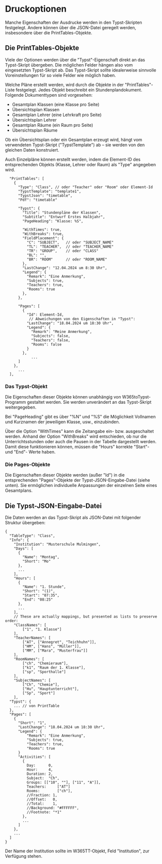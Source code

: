 # Druckoptionen

Manche Eigenschaften der Ausdrucke werden in den Typst-Skripten festgelegt. Andere können über die JSON-Datei geregelt werden, insbesondere über die PrintTables-Objekte.

## Die PrintTables-Objekte

Viele der Optionen werden über die "Typst"-Eigenschaft direkt an das Typst-Skript übergeben. Die möglichen Felder hängen also vom eingesetzten Typst-Skript ab. Das Typst-Skript sollte idealerweise sinnvolle Voreinstellungen für so viele Felder wie möglich haben.

Welche Pläne erstellt werden, wird durch die Objekte in der "PrintTables"-Liste festgelegt. Jedes Objekt beschreibt ein Stundenplandokument. Folgende Dokumenttypen sind vorgesehen:

 - Gesamtplan Klassen (eine Klasse pro Seite)
 - Übersichtsplan Klassen
 - Gesamtplan Lehrer (eine Lehrkraft pro Seite)
 - Übersichtsplan Lehrer
 - Gesamtplan Räume (ein Raum pro Seite)
 - Übersichtsplan Räume

Ob ein Übersichtsplan oder ein Gesamtplan erzeugt wird, hängt vom verwendeten Typst-Skript ("TypstTemplate") ab – sie werden von den gleichen Daten konstruiert.

Auch Einzelpläne können erstellt werden, indem die Element-ID des entsprechenden Objekts (Klasse, Lehrer oder Raum) als "Type" angegeben wird.

```
  "PrintTables": [
    {
      "Type": "Class", // oder "Teacher" oder "Room" oder Element-Id
      "TypstTemplate": "template1",
      "TypstJson": "timetable",
      "Pdf": "timetable"

      "Typst": {
        "Title": "Stundenpläne der Klassen",
        "Subtitle": "Entwurf Erstes Halbjahr",
        "PageHeading": "Klasse: %S",

        "WithTimes": true,
        "WithBreaks": true,
        "FieldPlacement": {
          "C": "SUBJECT",   // oder "SUBJECT_NAME"
          "TL": "TEACHER",  // oder "TEACHER_NAME"
          "TR": "GROUP",    // oder "CLASS"
          "BL": "",
          "BR": "ROOM"      // oder "ROOM_NAME"
        },
        "LastChange": "12.04.2024 um 8:30 Uhr",
        "Legend": {
          "Remark": "Eine Anmerkung",
          "Subjects": true,
          "Teachers": true,
          "Rooms": true
        },
      },

      "Pages": [
        {
          "Id": Element-Id,
           // Abweichungen von den Eigenschaften in "Typst":
          "LastChange": "18.04.2024 um 18:30 Uhr",
          "Legend": {
            "Remark": "Meine Anmerkung",
            "Subjects": false,
            "Teachers": false,
            "Rooms": false
          }
        },
            ...
      ]
    },
      ...
  ],
```

### Das Typst-Objekt

Die Eigenschaften dieser Objekte können unabhängig von W365toTypst-Programm gestaltet werden. Sie werden unverändert an das Typst-Skript weitergegeben.

Bei "PageHeading" gibt es über "%N" und "%S" die Möglichkeit Vollnamen und Kurznamen der jeweiligen Klasse, usw., einzubinden.

Über die Option "WithTimes" kann die Zeitangabe ein- bzw. ausgeschaltet werden. Anhand der Option "WithBreaks" wird entschieden, ob nur die Unterrichtsstunden oder auch die Pausen in der Tabelle dargestellt werden. Damit diese funktionieren können, müssen die "Hours" korrekte "Start"- und "End"- Werte haben.

### Die Pages-Objekte

Die Eigenschaften dieser Objekte werden (außer "Id") in die entsprechenden "Pages"-Objekte der Typst-JSON-Eingabe-Datei (siehe unten). Sie ermöglichen individuelle Anpassungen der einzelnen Seite eines Gesamtplans.

## Die Typst-JSON-Eingabe-Datei

Die Daten werden an das Typst-Skript als JSON-Datei mit folgender Struktur übergeben:

```
{
  "TableType": "Class",
  "Info": {
    "Institution": "Musterschule Mulmingen",
    "Days": [
      {
        "Name": "Montag",
        "Short": "Mo"
      },
      ...
    ],
    "Hours": [
      {
        "Name": "1. Stunde",
        "Short": "(1)",
        "Start": "07:35",
        "End": "08:25"
      },
      ...
    ],
    // These are actually mappings, but presented as lists to preserve order:
    "ClassNames": [
        ["1", "1. Klasse"]
    ],
    "TeacherNames": [
        ["AT", ["Annegret", "Teichhuhn"]],
        ["HM", ["Hans", "Müller"]],
        ["MM", ["Mara", "Musterfrau"]]
    ],
    "RoomNames": [
        ["ch", "Chemieraum"],
        ["k1", "Raum der 1. Klasse"],
        ["sp", "Sporthalle"]
    ],
    "SubjectNames": [
        ["Ch", "Chemie"],
        ["Hu", "Hauptunterricht"],
        ["Sp", "Sport"]
    ],
  "Typst": {
    ... // von PrintTable
  },
  "Pages": [
    {
      "Short": "1",
      "LastChange": "18.04.2024 um 18:30 Uhr",
      "Legend": {
          "Remark": "Eine Anmerkung",
          "Subjects": true,
          "Teachers": true,
          "Rooms": true
      }
      "Activities": [
        {
          Day:      0,
          Hour:     4,
          Duration: 2,
          Subject:  "Ch",
          Groups: [["10", ""], ["11", "A"]],
          Teachers:     ["AT"]
          Rooms:        ["ch"],
          //Fraction: 1,
          //Offset:   0,
          //Total:    1,
          //Background: "#FFFFFF",
          //Footnote: "*1"
        },
        ...
      ]
    },
    ...
  ]
}
```

Der Name der Institution sollte im W365TT-Objekt, Feld "Institution", zur Verfügung stehen.
